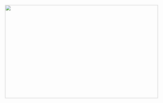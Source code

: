 

<!-- 
<img src="maxresdefault.jpg">
morten-langelund-jakobsen-officer-gif.gif

-->
<div style="width:100%;height:0;padding-bottom:61%;position:relative;"><img src="https://www.animatedimages.org/data/media/636/animated-star-wars-image-0009.gif" width="100%" height="100%" style="position:absolute" frameBorder="0" class="giphy-embed" allowFullScreen></div>
